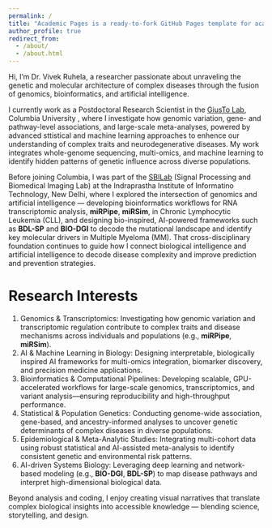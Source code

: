 ```yaml
---
permalink: /
title: "Academic Pages is a ready-to-fork GitHub Pages template for academic personal websites"
author_profile: true
redirect_from: 
  - /about/
  - /about.html
---
```


Hi, I’m Dr. Vivek Ruhela, a researcher passionate about unraveling the genetic and molecular architecture of complex diseases through the fusion of genomics, bioinformatics, and artificial intelligence.

I currently work as a Postdoctoral Research Scientist in the [GiusTo Lab](https://www.neurology.columbia.edu/research/research-labs/giusto-lab), Columbia University , where I investigate how genomic variation, gene- and pathway-level associations, and large-scale meta-analyses, powered by advanced sttistical and machine learning approaches to enhence our understanding of complex traits and neurodegenerative diseases. My work integrates whole-genome sequencing, multi-omics, and machine learning to identify hidden patterns of genetic influence across diverse populations.

Before joining Columbia, I was part of the [SBILab](https://sbilab.iiitd.edu.in/) (Signal Processing and Biomedical Imaging Lab) at the Indraprastha Institute of Informatino Technology, New Delhi, where I explored the intersection of genomics and artificial intelligence — developing bioinformatics workflows for RNA transcriptomic analysis, **miRPipe**, **miRSim**, in Chronic Lymphocytic Leukemia (CLL), and designing bio-inspired, AI-powered frameworks such as **BDL-SP** and **BIO-DGI** to decode the mutational landscape and identify key molecular drivers in Multiple Myeloma (MM). That cross-disciplinary foundation continues to guide how I connect biological intelligence and artificial intelligence to decode disease complexity and improve prediction and prevention strategies.

# Research Interests

1.  Genomics & Transcriptomics: Investigating how genomic variation and transcriptomic regulation contribute to complex traits and disease mechanisms across individuals and populations (e.g., **miRPipe**, **miRSim**).
2.  AI & Machine Learning in Biology: Designing interpretable, biologically inspired AI frameworks for multi-omics integration, biomarker discovery, and precision medicine applications.
3.  Bioinformatics & Computational Pipelines: Developing scalable, GPU-accelerated workflows for large-scale genomics, transcriptomics, and variant analysis—ensuring reproducibility and high-throughput performance.
4.  Statistical & Population Genetics: Conducting genome-wide association, gene-based, and ancestry-informed analyses to uncover genetic determinants of complex diseases in diverse populations.
5.  Epidemiological & Meta-Analytic Studies: Integrating multi-cohort data using robust statistical and AI-assisted meta-analysis to identify consistent genetic and environmental risk patterns.
6.  AI-driven Systems Biology: Leveraging deep learning and network-based modeling (e.g., **BIO-DGI**, **BDL-SP**) to map disease pathways and interpret high-dimensional biological data.

Beyond analysis and coding, I enjoy creating visual narratives that translate complex biological insights into accessible knowledge — blending science, storytelling, and design.

